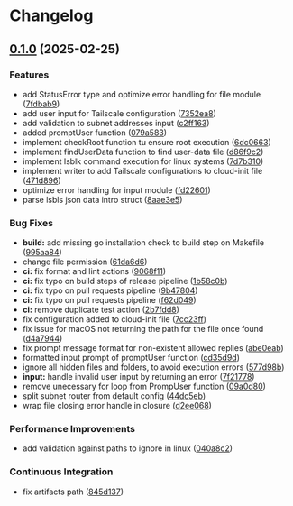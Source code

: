 # Changelog

## [0.1.0](https://github.com/borisdvlpr/gotail/compare/v1.0.0...v0.1.0) (2025-02-25)


### Features

* add StatusError type and optimize error handling for file module ([7fdbab9](https://github.com/borisdvlpr/gotail/commit/7fdbab9e7215de34f673d3e3e7d37558a50f7269))
* add user input for Tailscale configuration ([7352ea8](https://github.com/borisdvlpr/gotail/commit/7352ea8a9dc27aec9e581dbb72d025576dbc25e1))
* add validation to subnet addresses input ([c2ff163](https://github.com/borisdvlpr/gotail/commit/c2ff1633470e93d8e8ec2f05e8ed12c1a88ede7f))
* added promptUser function ([079a583](https://github.com/borisdvlpr/gotail/commit/079a583ff3b5288543e4e3f90c0ae7fe80380158))
* implement checkRoot function tu ensure root execution ([6dc0663](https://github.com/borisdvlpr/gotail/commit/6dc0663cae27d0c9f5a6e2fb42e70200877009ee))
* implement findUserData function to find user-data file ([d86f9c2](https://github.com/borisdvlpr/gotail/commit/d86f9c246e8a6d22fc2017a87b0375f88ca12b87))
* implement lsblk command execution for linux systems ([7d7b310](https://github.com/borisdvlpr/gotail/commit/7d7b310648d308db57774c6abf184583b32e96e4))
* implement writer to add Tailscale configurations to cloud-init file ([471d896](https://github.com/borisdvlpr/gotail/commit/471d8969011943e140bf77e992db662a37eb7c59))
* optimize error handling for input module ([fd22601](https://github.com/borisdvlpr/gotail/commit/fd2260132d3fecbdf74e8640b6d3c035be58c63b))
* parse lsbls json data intro struct ([8aae3e5](https://github.com/borisdvlpr/gotail/commit/8aae3e5ef50287031deefeec0e4dd354ba59fb1f))


### Bug Fixes

* **build:** add missing go installation check to build step on Makefile ([995aa84](https://github.com/borisdvlpr/gotail/commit/995aa847f30a8c9012416482c9e30a5c562a8676))
* change file permission ([61da6d6](https://github.com/borisdvlpr/gotail/commit/61da6d66d962fe3c3f8a91cf96d2eb1526fa54c4))
* **ci:** fix format and lint actions ([9068f11](https://github.com/borisdvlpr/gotail/commit/9068f11a3d5bdf1b79ce0bc3dfe6f70cc6b38ef1))
* **ci:** fix typo on build steps of release pipeline ([1b58c0b](https://github.com/borisdvlpr/gotail/commit/1b58c0b8d7435e864fd925c3862eb610aed10154))
* **ci:** fix typo on pull requests pipeline ([9b47804](https://github.com/borisdvlpr/gotail/commit/9b47804e99dee9ece59a1eebf3f94b9f02c94945))
* **ci:** fix typo on pull requests pipeline ([f62d049](https://github.com/borisdvlpr/gotail/commit/f62d049ecbafe3e1617ad2c486076b46a15c72cf))
* **ci:** remove duplicate test action ([2b7fdd8](https://github.com/borisdvlpr/gotail/commit/2b7fdd8bf115e22b1b3bd6e2e68b6a1d04dbeb71))
* fix configuration added to cloud-init file ([7cc23ff](https://github.com/borisdvlpr/gotail/commit/7cc23ffa1e8efae5dc5a0e2e984f6cb4a95cc697))
* fix issue for macOS not returning the path for the file once found ([d4a7944](https://github.com/borisdvlpr/gotail/commit/d4a794440350b9e2392d0efb9a210d60bf23dca1))
* fix prompt message format for non-existent allowed replies ([abe0eab](https://github.com/borisdvlpr/gotail/commit/abe0eab3b11a6074e69ac41eab6826efdca4d689))
* formatted input prompt of promptUser function ([cd35d9d](https://github.com/borisdvlpr/gotail/commit/cd35d9da5872de3f41c49eda86f833eeac51e633))
* ignore all hidden files and folders, to avoid execution errors ([577d98b](https://github.com/borisdvlpr/gotail/commit/577d98b8b578cd29432bf4a33aea39b51ce80b0e))
* **input:** handle invalid user input by returning an error ([7f21778](https://github.com/borisdvlpr/gotail/commit/7f217784602fcf7ce47b4582a524aa8985c2e333))
* remove unecessary for loop from PrompUser function ([09a0d80](https://github.com/borisdvlpr/gotail/commit/09a0d80dcad2caa8853a5f61432a8609c2f98e8d))
* split subnet router from default config ([44dc5eb](https://github.com/borisdvlpr/gotail/commit/44dc5eb3ea39d07858e05c96ad60e4cba6fa1e0f))
* wrap file closing error handle in closure ([d2ee068](https://github.com/borisdvlpr/gotail/commit/d2ee06833e2e9f33063589826e3a7eb8fed35618))


### Performance Improvements

* add validation against paths to ignore in linux ([040a8c2](https://github.com/borisdvlpr/gotail/commit/040a8c21ebb39e328ea2b5f36f1d4881ca173225))


### Continuous Integration

* fix artifacts path ([845d137](https://github.com/borisdvlpr/gotail/commit/845d137e81f5e060e5c7c23c0778da3a4173c6d2))
